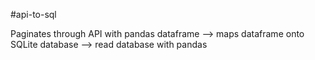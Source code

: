 #api-to-sql
<p>Paginates through API with pandas dataframe --> maps dataframe onto SQLite database --> read database with pandas</p>